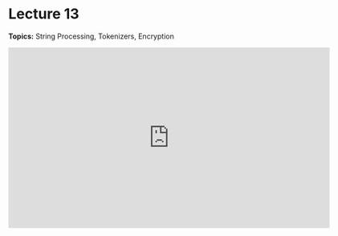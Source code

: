 # Lecture 13

**Topics:** String Processing, Tokenizers, Encryption

<iframe width="640" height="360" src="http://www.youtube.com/embed/QUrz8-Ltc-s?feature=player_detailpage" frameborder="0" allowfullscreen></iframe>
